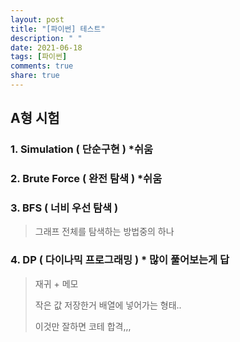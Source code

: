 ```yaml
---
layout: post
title: "[파이썬] 테스트"
description: " "
date: 2021-06-18
tags: [파이썬]
comments: true
share: true
---
```



## A형 시험

### 1. Simulation ( 단순구현 ) *쉬움





### 2. Brute Force ( 완전 탐색 ) *쉬움





### 3. BFS ( 너비 우선 탐색 )

> 그래프 전체를 탐색하는 방법중의 하나



### 4. DP ( 다이나믹 프로그래밍 ) * 많이 풀어보는게 답

> 재귀 + 메모
>
> 작은 값 저장한거 배열에 넣어가는 형태..
>
> 이것만 잘하면 코테 합격,,,



